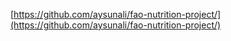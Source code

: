 [https://github.com/aysunali/fao-nutrition-project/](https://github.com/aysunali/fao-nutrition-project/)
